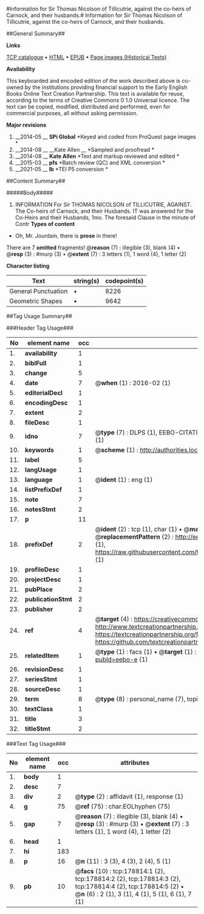 #Information for Sir Thomas Nicolson of Tillicutrie, against the co-heirs of Carnock, and their husbands.#
Information for Sir Thomas Nicolson of Tillicutrie, against the co-heirs of Carnock, and their husbands.

##General Summary##

**Links**

[TCP catalogue](http://www.ota.ox.ac.uk/tcp/)  • 
[HTML](http://tei.it.ox.ac.uk/tcp/Texts-HTML/free/B03/B03784.html)  • 
[EPUB](http://tei.it.ox.ac.uk/tcp/Texts-EPUB/free/B03/B03784.epub) • 
[Page images (Historical Texts)](https://historicaltexts.jisc.ac.uk/eebo-52529164e)

**Availability**

This keyboarded and encoded edition of the work described above is co-owned by the
    institutions providing financial support to the Early English Books Online Text Creation
    Partnership. This text is available for reuse, according to the terms of  Creative Commons 0 1.0 Universal
    licence. The text can be copied, modified, distributed and performed, even for commercial
    purposes, all without asking permission.

**Major revisions**

1. __2014-05 __ __SPi Global__ *Keyed and coded from ProQuest page images *
1. __2014-08 __ __Kate Allen __ *Sampled and proofread *
1. __2014-08 __ __Kate Allen__ *Text and markup reviewed and edited *
1. __2015-03 __ __pfs__ *Batch review (QC) and XML conversion *
1. __2021-05 __ __lb__ *TEI P5 conversion *

##Content Summary##

#####Body#####

1. INFORMATION For Sir THOMAS NICOLSON of TILLICUTRIE, AGAINST. The Co-heirs of Carnock, and their Husbands.
IT was answered for the Co-Heirs and their Husbands, 1mo. The foresaid Clause in the minute of Contr
**Types of content**

  * Oh, Mr. Jourdain, there is **prose** in there!

There are 7 **omitted** fragments! 
 @__reason__ (7) : illegible (3), blank (4)  •  @__resp__ (3) : #murp (3)  •  @__extent__ (7) : 3 letters (1), 1 word (4), 1 letter (2)

**Character listing**


|Text|string(s)|codepoint(s)|
|---|---|---|
|General Punctuation|•|8226|
|Geometric Shapes|▪|9642|

##Tag Usage Summary##

###Header Tag Usage###

|No|element name|occ|attributes|
|---|---|---|---|
|1.|__availability__|1||
|2.|__biblFull__|1||
|3.|__change__|5||
|4.|__date__|7| @__when__ (1) : 2016-02 (1)|
|5.|__editorialDecl__|1||
|6.|__encodingDesc__|1||
|7.|__extent__|2||
|8.|__fileDesc__|1||
|9.|__idno__|7| @__type__ (7) : DLPS (1), EEBO-CITATION (1), VID (1), EEBO-PROQUEST (1), STC (2), OCLC (1)|
|10.|__keywords__|1| @__scheme__ (1) : http://authorities.loc.gov/ (1)|
|11.|__label__|5||
|12.|__langUsage__|1||
|13.|__language__|1| @__ident__ (1) : eng (1)|
|14.|__listPrefixDef__|1||
|15.|__note__|7||
|16.|__notesStmt__|2||
|17.|__p__|11||
|18.|__prefixDef__|2| @__ident__ (2) : tcp (1), char (1)  •  @__matchPattern__ (2) : ([0-9\-]+):([0-9IVX]+) (1), (.+) (1)  •  @__replacementPattern__ (2) : http://eebo.chadwyck.com/downloadtiff?vid=$1&page=$2 (1), https://raw.githubusercontent.com/textcreationpartnership/Texts/master/tcpchars.xml#$1 (1)|
|19.|__profileDesc__|1||
|20.|__projectDesc__|1||
|21.|__pubPlace__|2||
|22.|__publicationStmt__|2||
|23.|__publisher__|2||
|24.|__ref__|4| @__target__ (4) : https://creativecommons.org/publicdomain/zero/1.0/ (1), http://www.textcreationpartnership.org/docs/. (1), https://textcreationpartnership.org/faq/#faq05 (1), https://github.com/textcreationpartnership (1)|
|25.|__relatedItem__|1| @__type__ (1) : facs (1)  •  @__target__ (1) : https://data.historicaltexts.jisc.ac.uk/view?pubId=eebo-e (1)|
|26.|__revisionDesc__|1||
|27.|__seriesStmt__|1||
|28.|__sourceDesc__|1||
|29.|__term__|8| @__type__ (8) : personal_name (7), topical_term (1)|
|30.|__textClass__|1||
|31.|__title__|3||
|32.|__titleStmt__|2||


###Text Tag Usage###

|No|element name|occ|attributes|
|---|---|---|---|
|1.|__body__|1||
|2.|__desc__|7||
|3.|__div__|2| @__type__ (2) : affidavit (1), response (1)|
|4.|__g__|75| @__ref__ (75) : char:EOLhyphen (75)|
|5.|__gap__|7| @__reason__ (7) : illegible (3), blank (4)  •  @__resp__ (3) : #murp (3)  •  @__extent__ (7) : 3 letters (1), 1 word (4), 1 letter (2)|
|6.|__head__|1||
|7.|__hi__|183||
|8.|__p__|16| @__n__ (11) : 3 (3), 4 (3), 2 (4), 5 (1)|
|9.|__pb__|10| @__facs__ (10) : tcp:178814:1 (2), tcp:178814:2 (2), tcp:178814:3 (2), tcp:178814:4 (2), tcp:178814:5 (2)  •  @__n__ (6) : 2 (1), 3 (1), 4 (1), 5 (1), 6 (1), 7 (1)|

